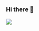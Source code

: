 ### Hi there 👋

<!--
**SlemimanPzz/SlemimanPzz** is a ✨ _special_ ✨ repository because its `README.md` (this file) appears on your GitHub profile.

Here are some ideas to get you started:

- 🔭 I’m currently working on ...
- 🌱 I’m currently learning ...
- 👯 I’m looking to collaborate on ...
- 🤔 I’m looking for help with ...
- 💬 Ask me about ...
- 📫 How to reach me: ...
- 😄 Pronouns: ...
- ⚡ Fun fact: ...
-->
![](https://linkedin-github-readme.onrender.com/api/render/Emiliano%20Apodaca/Computer%20Scientist/Student/Bachelors%20Degree/dark/https%3A%2F%2Fscontent.fmex1-6.fna.fbcdn.net%2Fv%2Ft1.6435-9%2F36931379_1148022298672036_1630198585733677056_n.jpg%3F_nc_cat%3D104%26ccb%3D1-7%26_nc_sid%3D09cbfe%26_nc_eui2%3DAeGzykFaDoL_wpJU2Jmi5At-QSna4MY-P6tBKdrgxj4_q9uRxKEX0UuEAiplR6SnUyh0sXhMr3ru-kNgTZ5ImKIK%26_nc_ohc%3D7KmEt2yHvF8AX9JwzMH%26_nc_ht%3Dscontent.fmex1-6.fna%26oh%3D00_AfBdmEUxvwBJNBIapxglntOLXlzvdUNVpuIcXnSFfTLq3A%26oe%3D64191CE2)
